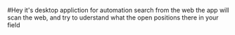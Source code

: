 #Hey it's desktop appliction for automation search from the web 
the app will scan the web, and try to uderstand what the open positions there in your field 